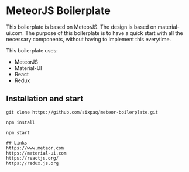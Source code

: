 # MeteorJS Boilerplate

This boilerplate is based on MeteorJS. The design is based on material-ui.com.
The purpose of this boilerplate is to have a quick start with all the necessary components, without having to implement this everytime.

This boilerplate uses:
- MeteorJS
- Material-UI
- React
- Redux

## Installation and start
``` console
git clone https://github.com/sixpaq/meteor-boilerplate.git

npm install

npm start

## Links
https://www.meteor.com
https://material-ui.com
https://reactjs.org/
https://redux.js.org
